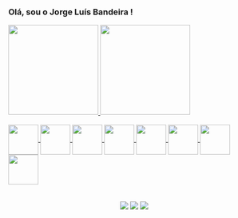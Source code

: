 ### Olá, sou o Jorge Luís Bandeira !
<div>
  <div style="display: inline_block">
    <a href="https://github.com/Jorge-Bandeira94">
    <img height="180em" src=https://github-readme-stats.vercel.app/api?username=Jorge-Bandeira94&show_icons=true&theme=dark)](https://github.com/anuraghazra/github-      readme-stats>
    <img height="180em" src=https://github-readme-stats.vercel.app/api/top-langs/?username=Jorge-Bandeira94&layout=compact&exclude_repo=Atividades---Data-Science-Academy,Jorge-Bandeira94.github.io&theme=dark)](https://github.com/anuraghazra/github-readme-stats>
  </div>
  <div style="display: inline_block"><br>
  <img align="center" height="60em" src="https://cdn.jsdelivr.net/gh/devicons/devicon/icons/java/java-original-wordmark.svg" />
  <img align="center" height="60em" src="https://cdn.jsdelivr.net/gh/devicons/devicon/icons/javascript/javascript-original.svg" />
  <img align="center" height="60em" src="https://cdn.jsdelivr.net/gh/devicons/devicon/icons/python/python-original.svg" />
  <img align="center" height="60em"src="https://cdn.jsdelivr.net/gh/devicons/devicon/icons/jupyter/jupyter-original-wordmark.svg" />
  <img align="center" height="60em" src="https://cdn.jsdelivr.net/gh/devicons/devicon/icons/postgresql/postgresql-original-wordmark.svg" />
  <img align="center" height="60em" src="https://cdn.jsdelivr.net/gh/devicons/devicon/icons/mysql/mysql-original-wordmark.svg" />
  <img align="center" height="60em" src="https://cdn.jsdelivr.net/gh/devicons/devicon/icons/intellij/intellij-original-wordmark.svg" />
  <img align="center" height="60em" src="https://cdn.jsdelivr.net/gh/devicons/devicon/icons/visualstudio/visualstudio-plain.svg" />          
</div>

<br>
<br>
<div align="center" style="justify-content: space-between"> 
  <a href="https://www.instagram.com/j.luisban/" target="_blank"><img src="https://img.shields.io/badge/-Instagram-%23E4405F?style=for-the-badge&logo=instagram&logoColor=white" target="_blank"></a>
  <a href = "mailto:jorge08luis94@gmail.com"><img src="https://img.shields.io/badge/-Gmail-%23333?style=for-the-badge&logo=gmail&logoColor=white" target="_blank"></a>
  <a href="https://www.linkedin.com/in/jorge08luis94" target="_blank"><img src="https://img.shields.io/badge/-LinkedIn-%230077B5?style=for-the-badge&logo=linkedin&logoColor=white" target="_blank"></a> 
  
</div>

<!--<img src="https://drive.google.com/file/d/1GjsRWSoPVv9NTsjh0a-qS7_6yKb835j-/view?usp=share_link"/>
